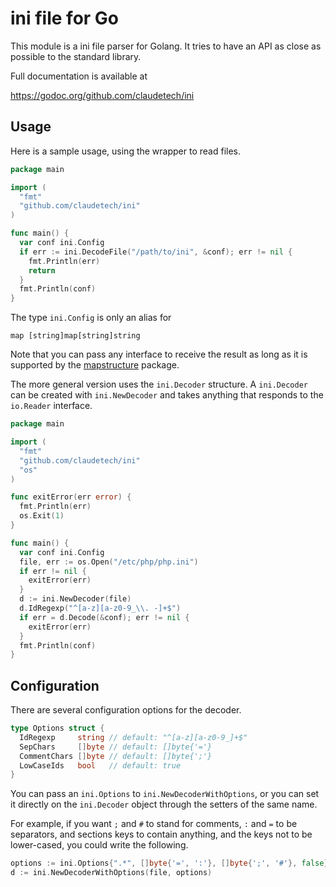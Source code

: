 # ini file for Go

This module is a ini file parser for Golang.
It tries to have an API as close as possible to the
standard library.

Full documentation is available at

https://godoc.org/github.com/claudetech/ini

## Usage

Here is a sample usage, using the wrapper to read files.

```go
package main

import (
  "fmt"
  "github.com/claudetech/ini"
)

func main() {
  var conf ini.Config
  if err := ini.DecodeFile("/path/to/ini", &conf); err != nil {
    fmt.Println(err)
    return
  }
  fmt.Println(conf)
}
```

The type `ini.Config` is only an alias for

```
map [string]map[string]string
```

Note that you can pass any interface to receive the result
as long as it is supported by the [mapstructure](https://github.com/mitchellh/mapstructure) package.

The more general version uses the `ini.Decoder` structure.
A `ini.Decoder` can be created with `ini.NewDecoder` and takes
anything that responds to the `io.Reader` interface.

```go
package main

import (
  "fmt"
  "github.com/claudetech/ini"
  "os"
)

func exitError(err error) {
  fmt.Println(err)
  os.Exit(1)
}

func main() {
  var conf ini.Config
  file, err := os.Open("/etc/php/php.ini")
  if err != nil {
    exitError(err)
  }
  d := ini.NewDecoder(file)
  d.IdRegexp("^[a-z][a-z0-9_\\. -]+$")
  if err = d.Decode(&conf); err != nil {
    exitError(err)
  }
  fmt.Println(conf)
}
```

## Configuration

There are several configuration options for
the decoder.

```go
type Options struct {
  IdRegexp     string // default: "^[a-z][a-z0-9_]+$"
  SepChars     []byte // default: []byte{'='}
  CommentChars []byte // default: []byte{';'}
  LowCaseIds   bool   // default: true
}
```

You can pass an `ini.Options` to `ini.NewDecoderWithOptions`,
or you can set it directly on the `ini.Decoder` object through
the setters of the same name.

For example, if you want `;` and `#` to stand for comments,
`:` and `=` to be separators, and sections keys to contain
anything, and the keys not to be lower-cased,
you could write the following.

```go
options := ini.Options{".*", []byte{'=', ':'}, []byte{';', '#'}, false}
d := ini.NewDecoderWithOptions(file, options)
```
